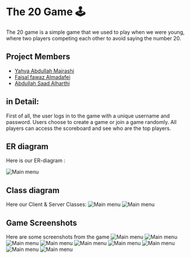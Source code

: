 
# The 20 Game 🕹
The 20 game is a simple game that we used to play when we were young, where two players competing each other to avoid saying the number 20.

  

## Project Members
- [Yahya Abdullah Majrashi](https://github.com/y7ya)
- [Faisal fawaz Almadafei](https://github.com/FaisalAlmadafei)
- [Abdullah Saad Alharthi](https://github.com/abdullahsaad2000)


## in Detail:
First of all, the user logs in to the game with a unique username and password. Users choose to create a game or join a game randomly. All players can access the scoreboard and see who are the top players.

## ER diagram
Here is our ER-diagram :

![Main menu](/images/ER.png)

## Class diagram
Here our Client & Server Classes:
![Main menu](/images/Client.png)
![Main menu](/images/Server.png)

## Game Screenshots
Here are some screenshots from the game
![Main menu](/images/p1.png)
![Main menu](/images/p2.png)
![Main menu](/images/p3.png)
![Main menu](/images/p4.png)
![Main menu](/images/p5.png)
![Main menu](/images/p6.png)
![Main menu](/images/p10.png)
![Main menu](/images/p7.png)
![Main menu](/images/p8.png)




